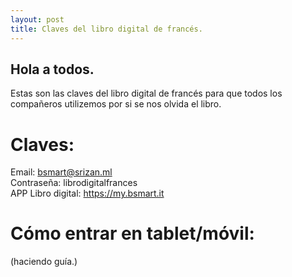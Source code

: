 ```yaml
---
layout: post
title: Claves del libro digital de francés.
---
```

## Hola a todos.  
  
Estas son las claves del libro digital de francés para que todos los compañeros utilizemos por si se nos olvida el libro.  
  
# Claves:  
  
Email: bsmart@srizan.ml  
Contraseña: librodigitalfrances  
APP Libro digital: <a href="https://my.bsmart.it">https://my.bsmart.it</a> 
  
# Cómo entrar en tablet/móvil:  
(haciendo guía.)  
  
